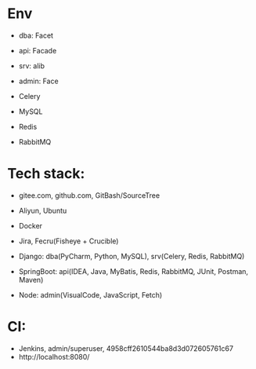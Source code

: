 # Env
- dba: Facet
- api: Facade
- srv: alib
- admin: Face

- Celery

- MySQL
- Redis
- RabbitMQ


# Tech stack:
- gitee.com, github.com, GitBash/SourceTree
- Aliyun, Ubuntu
- Docker

- Jira, Fecru(Fisheye + Crucible)

- Django: dba(PyCharm, Python, MySQL), srv(Celery, Redis, RabbitMQ)
- SpringBoot: api(IDEA, Java, MyBatis, Redis, RabbitMQ, JUnit, Postman, Maven)
- Node: admin(VisualCode, JavaScript, Fetch)


# CI:
- Jenkins, admin/superuser, 4958cff2610544ba8d3d072605761c67
- http://localhost:8080/
